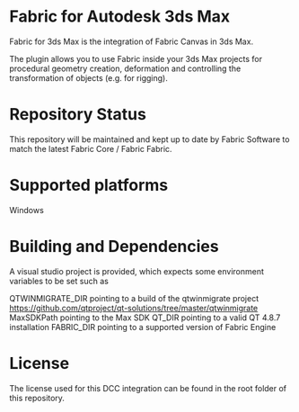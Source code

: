 Fabric for Autodesk 3ds Max
===================================
Fabric for 3ds Max is the integration of Fabric Canvas in 3ds Max.

The plugin allows you to use Fabric inside your 3ds Max projects for procedural geometry creation, deformation and controlling the transformation of objects (e.g. for rigging).

Repository Status
=================

This repository will be maintained and kept up to date by Fabric Software to match the latest Fabric Core / Fabric Fabric.

Supported platforms
===================

Windows

Building and Dependencies
========================

A visual studio project is provided, which expects some environment variables to be set such as

QTWINMIGRATE_DIR pointing to a build of the qtwinmigrate project https://github.com/qtproject/qt-solutions/tree/master/qtwinmigrate
MaxSDKPath pointing to the Max SDK
QT_DIR pointing to a valid QT 4.8.7 installation
FABRIC_DIR pointing to a supported version of Fabric Engine

License
==========

The license used for this DCC integration can be found in the root folder of this repository.
